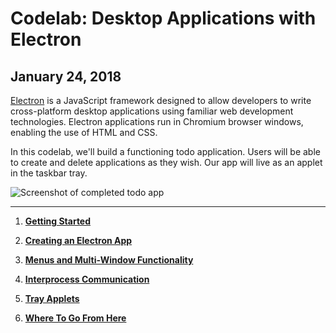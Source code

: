 # Codelab: Desktop Applications with Electron

## January 24, 2018

[Electron](https://electronjs.org/) is a JavaScript framework designed to allow developers to write cross-platform desktop applications using familiar web development technologies. Electron applications run in Chromium browser windows, enabling the use of HTML and CSS.

In this codelab, we'll build a functioning todo application. Users will be able to create and delete applications as they wish. Our app will live as an applet in the taskbar tray.

![Screenshot of completed todo app](https://i.imgur.com/35qgmdP.png)

***

1. [**Getting Started**](https://github.com/OKStateACM/ElectronCodelab/blob/master/01%20-%20Getting%20Started.md)

2. [**Creating an Electron App**](https://github.com/OKStateACM/ElectronCodelab/blob/master/02%20-%20Creating%20an%20Electron%20App.md)

3. [**Menus and Multi-Window Functionality**](https://github.com/OKStateACM/ElectronCodelab/blob/master/03%20-%20Menus%20and%20Multi-Window%20Functionality.md)

4. [**Interprocess Communication**](https://github.com/OKStateACM/ElectronCodelab/blob/master/04%20-%20Interprocess%20Communication.md)

5. [**Tray Applets**](https://github.com/OKStateACM/ElectronCodelab/blob/master/05%20-%20Tray%20Applets.md)

6. [**Where To Go From Here**](https://github.com/OKStateACM/ElectronCodelab/blob/master/06%20-%20Where%20To%20Go%20From%20Here.md)
